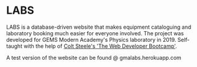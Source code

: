 # LABS

LABS is a database-driven website that makes equipment cataloguing and laboratory booking much easier for everyone involved. The project was developed for GEMS Modern Academy's Physics laboratory in 2019. Self-taught with the help of [Colt Steele's 'The Web Developer Bootcamp'](https://www.udemy.com/course/the-web-developer-bootcamp/).

A test version of the website can be found @ gmalabs.herokuapp.com
